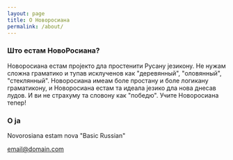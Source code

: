 ```yaml
---
layout: page
title: О Новоросиана
permalink: /about/
---
```



### Што естам НовоРосиана?

Новоросиана естам пројекто дла простенити  Русану језикону. Не нужам сложна граматико и тупав исклученов как "деревянный", "оловянный", "стеклянный". Новоросиана имеам боле простану и боле логикану граматикону, и Новоросиана естам та идеала језико дла нова днесав лудов. И ви не страхуму та словону как "победю". Учите Новоросиана тепер!

### О ја

Novorosiana estam nova "Basic Russian"

[email@domain.com](mailto:email@domain.com)